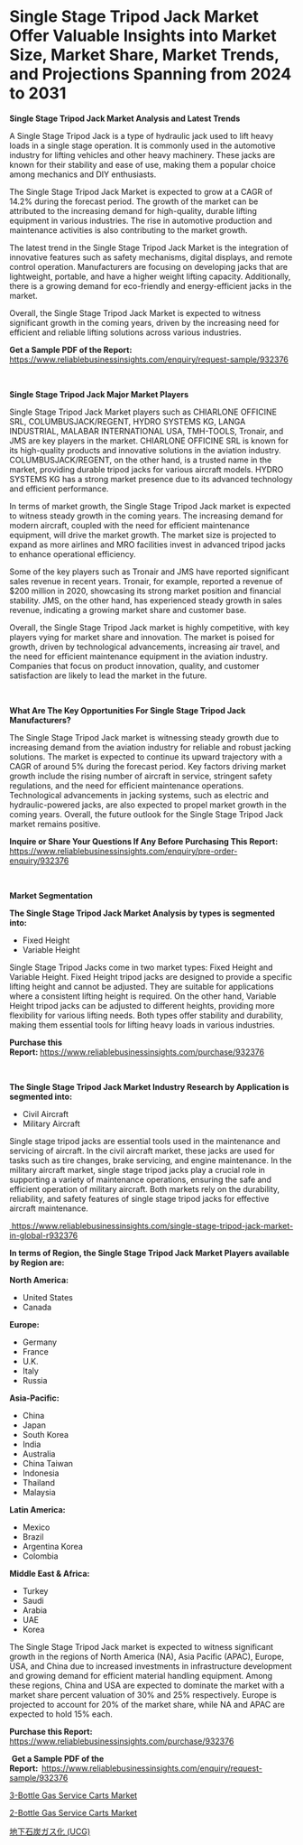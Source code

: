 <p><h1>Single Stage Tripod Jack Market Offer Valuable Insights into Market Size, Market Share, Market Trends, and Projections Spanning from 2024 to 2031</h1></p><p><strong>Single Stage Tripod Jack Market Analysis and Latest Trends</strong></p>
<p><p>A Single Stage Tripod Jack is a type of hydraulic jack used to lift heavy loads in a single stage operation. It is commonly used in the automotive industry for lifting vehicles and other heavy machinery. These jacks are known for their stability and ease of use, making them a popular choice among mechanics and DIY enthusiasts.</p><p>The Single Stage Tripod Jack Market is expected to grow at a CAGR of 14.2% during the forecast period. The growth of the market can be attributed to the increasing demand for high-quality, durable lifting equipment in various industries. The rise in automotive production and maintenance activities is also contributing to the market growth.</p><p>The latest trend in the Single Stage Tripod Jack Market is the integration of innovative features such as safety mechanisms, digital displays, and remote control operation. Manufacturers are focusing on developing jacks that are lightweight, portable, and have a higher weight lifting capacity. Additionally, there is a growing demand for eco-friendly and energy-efficient jacks in the market.</p><p>Overall, the Single Stage Tripod Jack Market is expected to witness significant growth in the coming years, driven by the increasing need for efficient and reliable lifting solutions across various industries.</p></p>
<p><strong>Get a Sample PDF of the Report:&nbsp;</strong> <a href="https://www.reliablebusinessinsights.com/enquiry/request-sample/932376">https://www.reliablebusinessinsights.com/enquiry/request-sample/932376</a></p>
<p>&nbsp;</p>
<p><strong>Single Stage Tripod Jack Major Market Players</strong></p>
<p><p>Single Stage Tripod Jack Market players such as CHIARLONE OFFICINE SRL, COLUMBUSJACK/REGENT, HYDRO SYSTEMS KG, LANGA INDUSTRIAL, MALABAR INTERNATIONAL USA, TMH-TOOLS, Tronair, and JMS are key players in the market. CHIARLONE OFFICINE SRL is known for its high-quality products and innovative solutions in the aviation industry. COLUMBUSJACK/REGENT, on the other hand, is a trusted name in the market, providing durable tripod jacks for various aircraft models. HYDRO SYSTEMS KG has a strong market presence due to its advanced technology and efficient performance.</p><p>In terms of market growth, the Single Stage Tripod Jack market is expected to witness steady growth in the coming years. The increasing demand for modern aircraft, coupled with the need for efficient maintenance equipment, will drive the market growth. The market size is projected to expand as more airlines and MRO facilities invest in advanced tripod jacks to enhance operational efficiency.</p><p>Some of the key players such as Tronair and JMS have reported significant sales revenue in recent years. Tronair, for example, reported a revenue of $200 million in 2020, showcasing its strong market position and financial stability. JMS, on the other hand, has experienced steady growth in sales revenue, indicating a growing market share and customer base.</p><p>Overall, the Single Stage Tripod Jack market is highly competitive, with key players vying for market share and innovation. The market is poised for growth, driven by technological advancements, increasing air travel, and the need for efficient maintenance equipment in the aviation industry. Companies that focus on product innovation, quality, and customer satisfaction are likely to lead the market in the future.</p></p>
<p>&nbsp;</p>
<p><strong>What Are The Key Opportunities For Single Stage Tripod Jack Manufacturers?</strong></p>
<p><p>The Single Stage Tripod Jack market is witnessing steady growth due to increasing demand from the aviation industry for reliable and robust jacking solutions. The market is expected to continue its upward trajectory with a CAGR of around 5% during the forecast period. Key factors driving market growth include the rising number of aircraft in service, stringent safety regulations, and the need for efficient maintenance operations. Technological advancements in jacking systems, such as electric and hydraulic-powered jacks, are also expected to propel market growth in the coming years. Overall, the future outlook for the Single Stage Tripod Jack market remains positive.</p></p>
<p><strong>Inquire or Share Your Questions If Any Before Purchasing This Report:</strong> <a href="https://www.reliablebusinessinsights.com/enquiry/pre-order-enquiry/932376">https://www.reliablebusinessinsights.com/enquiry/pre-order-enquiry/932376</a></p>
<p>&nbsp;</p>
<p><strong>Market Segmentation</strong></p>
<p><strong>The Single Stage Tripod Jack Market Analysis by types is segmented into:</strong></p>
<p><ul><li>Fixed Height</li><li>Variable Height</li></ul></p>
<p><p>Single Stage Tripod Jacks come in two market types: Fixed Height and Variable Height. Fixed Height tripod jacks are designed to provide a specific lifting height and cannot be adjusted. They are suitable for applications where a consistent lifting height is required. On the other hand, Variable Height tripod jacks can be adjusted to different heights, providing more flexibility for various lifting needs. Both types offer stability and durability, making them essential tools for lifting heavy loads in various industries.</p></p>
<p><strong>Purchase this Report:&nbsp;</strong><a href="https://www.reliablebusinessinsights.com/purchase/932376">https://www.reliablebusinessinsights.com/purchase/932376</a></p>
<p>&nbsp;</p>
<p><strong>The Single Stage Tripod Jack Market Industry Research by Application is segmented into:</strong></p>
<p><ul><li>Civil Aircraft</li><li>Military Aircraft</li></ul></p>
<p><p>Single stage tripod jacks are essential tools used in the maintenance and servicing of aircraft. In the civil aircraft market, these jacks are used for tasks such as tire changes, brake servicing, and engine maintenance. In the military aircraft market, single stage tripod jacks play a crucial role in supporting a variety of maintenance operations, ensuring the safe and efficient operation of military aircraft. Both markets rely on the durability, reliability, and safety features of single stage tripod jacks for effective aircraft maintenance.</p></p>
<p><a href="https://www.reliablebusinessinsights.com/single-stage-tripod-jack-market-in-global-r932376">&nbsp;https://www.reliablebusinessinsights.com/single-stage-tripod-jack-market-in-global-r932376</a></p>
<p><strong>In terms of Region, the Single Stage Tripod Jack Market Players available by Region are:</strong></p>
<p>
    <p> <strong> North America: </strong>
        <ul>
            <li>United States</li>
            <li>Canada</li>
        </ul>
        </p> 
    <p> <strong> Europe: </strong>
        <ul>
            <li>Germany</li>
            <li>France</li>
            <li>U.K.</li>
            <li>Italy</li>
            <li>Russia</li>
        </ul>
        </p> 
    <p> <strong> Asia-Pacific: </strong>
        <ul>
            <li>China</li>
            <li>Japan</li>
            <li>South Korea</li>
            <li>India</li>
            <li>Australia</li>
            <li>China Taiwan</li>
            <li>Indonesia</li>
            <li>Thailand</li>
            <li>Malaysia</li>
        </ul>
        </p> 
    <p> <strong> Latin America: </strong>
        <ul>
            <li>Mexico</li>
            <li>Brazil</li>
            <li>Argentina Korea</li>
            <li>Colombia</li>
        </ul>
        </p> 
    <p> <strong> Middle East & Africa: </strong>
        <ul>
            <li>Turkey</li>
            <li>Saudi</li>
            <li>Arabia</li>
            <li>UAE</li>
            <li>Korea</li>
        </ul>
    </p>
    </p>
<p><p>The Single Stage Tripod Jack market is expected to witness significant growth in the regions of North America (NA), Asia Pacific (APAC), Europe, USA, and China due to increased investments in infrastructure development and growing demand for efficient material handling equipment. Among these regions, China and USA are expected to dominate the market with a market share percent valuation of 30% and 25% respectively. Europe is projected to account for 20% of the market share, while NA and APAC are expected to hold 15% each.</p></p>
<p><strong>Purchase this Report: </strong><a href="https://www.reliablebusinessinsights.com/purchase/932376">https://www.reliablebusinessinsights.com/purchase/932376</a></p>
<p>&nbsp;<strong>Get a Sample PDF of the Report:&nbsp;&nbsp;</strong><a href="https://www.reliablebusinessinsights.com/enquiry/request-sample/932376">https://www.reliablebusinessinsights.com/enquiry/request-sample/932376</a></p>
<p><strong></strong></p>
<p><p><a href="https://github.com/LaceyZemlak1/Market-Research-Report-List-1/blob/main/3-bottle-gas-service-carts-market.md">3-Bottle Gas Service Carts Market</a></p><p><a href="https://github.com/MyrtisWest1/Market-Research-Report-List-1/blob/main/2-bottle-gas-service-carts-market.md">2-Bottle Gas Service Carts Market</a></p><p><a href="https://github.com/LizaHeller2023/Market-Research-Report-List-1/blob/main/446320383404.md">地下石炭ガス化 (UCG)</a></p></p>